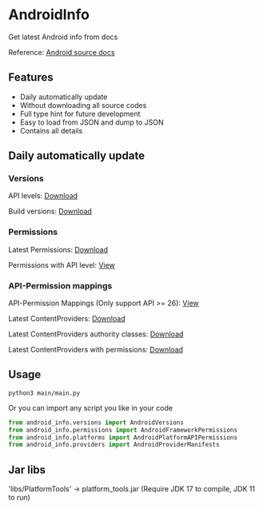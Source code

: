 # AndroidInfo

Get latest Android info from docs

Reference: [Android source docs](https://source.android.com/docs)

## Features

- Daily automatically update
- Without downloading all source codes
- Full type hint for future development
- Easy to load from JSON and dump to JSON
- Contains all details

## Daily automatically update

### Versions

API levels: [Download](https://github.com/XFY9326/AndroidInfo/raw/main/outputs/api_levels.json)

Build versions: [Download](https://github.com/XFY9326/AndroidInfo/raw/main/outputs/build_versions.json)

### Permissions

Latest Permissions: [Download](https://github.com/XFY9326/AndroidInfo/raw/main/outputs/permissions/permissions-REL.json)

Permissions with API level: [View](https://github.com/XFY9326/AndroidInfo/tree/main/outputs/permissions)

### API-Permission mappings

API-Permission Mappings (Only support API >= 26): [View](https://github.com/XFY9326/AndroidInfo/tree/main/outputs/permission_mappings)

Latest ContentProviders: [Download](https://github.com/XFY9326/AndroidInfo/raw/main/outputs/providers/all_providers.json)

Latest ContentProviders authority classes: [Download](https://github.com/XFY9326/AndroidInfo/raw/main/outputs/providers/authority_classes.json)

Latest ContentProviders with permissions: [Download](https://github.com/XFY9326/AndroidInfo/raw/main/outputs/providers/permission_providers.json)

## Usage

```shell
python3 main/main.py
```

Or you can import any script you like in your code

```python
from android_info.versions import AndroidVersions
from android_info.permissions import AndroidFrameworkPermissions
from android_info.platforms import AndroidPlatformAPIPermissions
from android_info.providers import AndroidProviderManifests
```

## Jar libs

'libs/PlatformTools' -> platform_tools.jar (Require JDK 17 to compile, JDK 11 to run)

